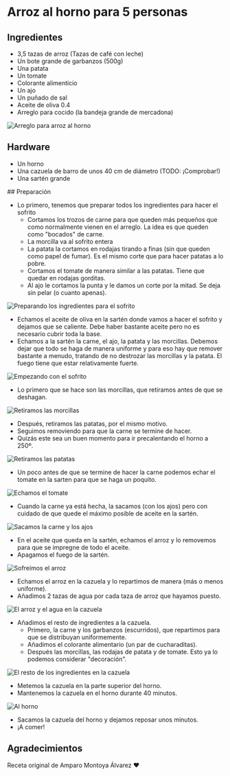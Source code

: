 # Arroz al horno para 5 personas

## Ingredientes

- 3,5 tazas de arroz (Tazas de café con leche)
- Un bote grande de garbanzos (500g)
- Una patata
- Un tomate
- Colorante alimenticio
- Un ajo
- Un puñado de sal
- Aceite de oliva 0.4
- Arreglo para cocido (la bandeja grande de mercadona)

![Arreglo para arroz al horno](img/arregloAAHMercadona.png)

## Hardware

- Un horno
- Una cazuela de barro de unos 40 cm de diámetro (TODO: ¡Comprobar!)
- Una sartén grande

## Preparación

- Lo primero, tenemos que preparar todos los ingredientes para hacer el sofrito
    - Cortamos los trozos de carne para que queden más pequeños que como normalmente vienen en el arreglo. La idea es que queden como "bocados" de carne.
    - La morcilla va al sofrito entera
    - La patata la cortamos en rodajas tirando a finas (sin que queden como papel de fumar). Es el mismo corte que para hacer patatas a lo pobre.
    - Cortamos el tomate de manera similar a las patatas. Tiene que quedar en rodajas gorditas.
    - Al ajo le cortamos la punta y le damos un corte por la mitad. Se deja sin pelar (o cuanto apenas).

![Preparando los ingredientes para el sofrito](img/small_IMG_20180107_130609.jpg)

- Echamos el aceite de oliva en la sartén donde vamos a hacer el sofrito y dejamos que se caliente. Debe haber bastante aceite pero no es necesario cubrir toda la base.
- Echamos a la sartén la carne, el ajo, la patata y las morcillas. Debemos dejar que todo se haga de manera uniforme y para eso hay que remover bastante a menudo, tratando de no destrozar las morcillas y la patata. El fuego tiene que estar relativamente fuerte.

![Empezando con el sofrito](img/small_IMG_20180107_131125.jpg)

- Lo primero que se hace son las morcillas, que retiramos antes de que se deshagan.

![Retiramos las morcillas](img/small_IMG_20180107_131618.jpg)

- Después, retiramos las patatas, por el mismo motivo.
- Seguimos removiendo para que la carne se termine de hacer.
- Quizás este sea un buen momento para ir precalentando el horno a 250º.

![Retiramos las patatas](img/small_IMG_20180107_131728.jpg)

- Un poco antes de que se termine de hacer la carne podemos echar el tomate en la sarten para que se haga un poquito.

![Echamos el tomate](img/small_IMG_20180107_131832.jpg)

- Cuando la carne ya está hecha, la sacamos (con los ajos) pero con cuidado de que quede el máximo posible de aceite en la sartén.

![Sacamos la carne y los ajos](img/small_IMG_20180107_132320.jpg)

- En el aceite que queda en la sartén, echamos el arroz y lo removemos para que se impregne de todo el aceite.
- Apagamos el fuego de la sartén.

![Sofreímos el arroz](img/small_IMG_20180107_132600.jpg)

- Echamos el arroz en la cazuela y lo repartimos de manera (más o menos uniforme).
- Añadimos 2 tazas de agua por cada taza de arroz que hayamos puesto.

![El arroz y el agua en la cazuela](img/small_IMG_20180107_132900.jpg)

- Añadimos el resto de ingredientes a la cazuela.
    - Primero, la carne y los garbanzos (escurridos), que repartimos para que se distribuyan uniformemente.
    - Añadimos el colorante alimentario (un par de cucharaditas).
    - Después las morcillas, las rodajas de patata y de tomate. Esto ya lo podemos considerar "decoración".

![El resto de los ingredientes en la cazuela](img/small_IMG_20180107_133402.jpg)

- Metemos la cazuela en la parte superior del horno.
- Mantenemos la cazuela en el horno durante 40 minutos.

![Al horno](img/small_IMG_20180107_133515.jpg)

- Sacamos la cazuela del horno y dejamos reposar unos minutos.
- ¡A comer!


## Agradecimientos

Receta original de Amparo Montoya Álvarez :heart:


